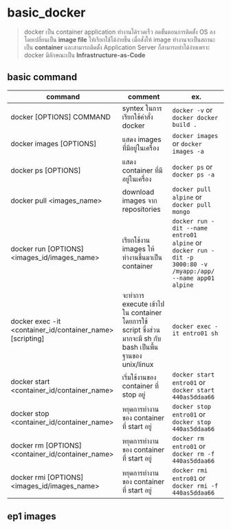 # basic_docker
  >docker เป็น container application ทำงานได้รวดเร็ว ลดขั้นตอนการติดตั้ง OS ลง โดยเปลี่ยนเป็น **image file** ให้เรียกใช้ได้ง่ายขึ้น เมื่อสั่งให้ image ทำงานจะเป็นสถานะเป็น **container** และสามารถติดตั้ง Application Server ก็สามารถทำได้ง่ายเพราะ docker มีลักษณะเป็น **Infrastructure-as-Code**

## basic command
command | comment | ex.
--------|----------|---------
docker [OPTIONS] COMMAND| syntex ในการเรียกใช้คำสั่ง docker | `docker -v` or `docker docker build .`
docker images [OPTIONS] | แสดง images ที่มีอยู่ในเครื่อง | `docker images` or `docker images -a`
docker ps [OPTIONS] | แสดง container ที่มีอยู่ในเครื่อง | `docker ps` or `docker ps -a`
docker pull <images_name> | download images จาก repositories | `docker pull alpine` or `docker pull mongo`
docker run [OPTIONS] <images_id/images_name> | เรียกใช้งาน images ให้ทำงานขึ้นมาเป็น container | `docker run -dit --name entro01 alpine` or `docker run -dit -p 3000:80 -v /myapp:/app/ --name app01 alpine`
docker exec -it <container_id/container_name> [scripting] | จะทำการ execute เข้าไปใน container โดยการใช้ script ซึ่งส่วนมากจะมี sh กับ bash เป็นพื้นฐานของ unix/linux | `docker exec -it entro01 sh`
docker start <container_id/container_name> | เริ่มใช้งานของ container ที่ stop อยู่ | `docker start entro01` or `docker start 440as5ddaa66`
docker stop <container_id/container_name> | หยุดการทำงานของ container ที่ start อยู่ | `docker stop entro01` or `docker stop 440as5ddaa66`
docker rm [OPTIONS] <container_id/container_name> | หยุดการทำงานของ container ที่ start อยู่ | `docker rm entro01` or `docker rm -f 440as5ddaa66`
docker rmi [OPTIONS] <images_id/images_name> | หยุดการทำงานของ container ที่ start อยู่ | `docker rmi entro01` or `docker rmi -f 440as5ddaa66`



## ep1 images

